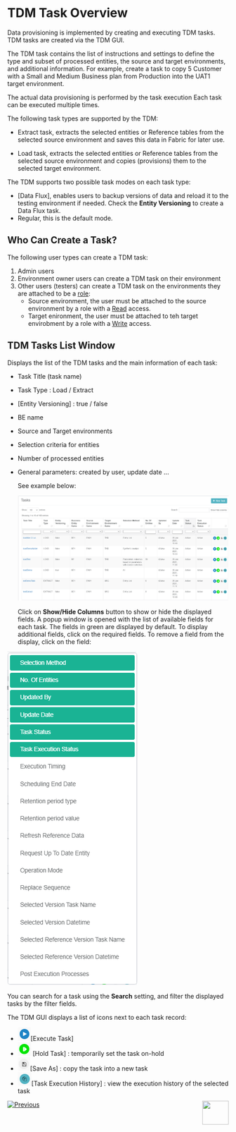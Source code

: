 # TDM Task Overview

Data provisioning is implemented by creating and executing TDM tasks. TDM tasks are created via the TDM GUI. 

The TDM task contains the list of instructions and settings to define the type and subset of processed entities, the source and target environments, and additional information.  For example, create a task to copy 5 Customer with a Small and Medium Business plan from Production into the UAT1 target environment.

The actual data provisioning is performed by the task execution Each task can be executed multiple times.

The following task types are supported by the TDM:

- Extract task, extracts the selected entities or Reference tables from the selected source environment and saves this data in Fabric for later use.

- Load task, extracts the selected entities or Reference tables from the selected source environment and copies (provisions) them to the selected target environment.

The TDM supports two possible task modes on each task type:

- [Data Flux], enables users to backup versions of data and reload it to the testing environment if needed. Check the **Entity Versioning** to create a Data Flux task. 
- Regular, this is the default mode.



## Who Can Create a Task?

The following user types can create a TDM task:

1. Admin users
2. Environment owner users can create a TDM task on their environment
3. Other users (testers) can create a TDM task on the environments they are attached to be a [role](/articles/TDM/tdm_gui/10_environment_roles_tab.md):
   - Source environment, the user must be attached to the source environment by a role with a [Read](/articles/TDM/tdm_gui/10_environment_roles_tab.md#read-and-write-and-number-of-entities) access.
   - Target enironment, the user must be attached to teh target envirobment by a role with a [Write](/articles/TDM/tdm_gui/10_environment_roles_tab.md#read-and-write-and-number-of-entities) access.



## TDM Tasks List Window

Displays the list of the TDM tasks and the main information of each task:

- Task Title (task name)

- Task Type : Load / Extract

- [Entity Versioning] : true / false

- BE name

- Source and Target environments 

- Selection criteria for entities

- Number of processed entities

- General parameters: created by user, update date ... 

  See example below: 

  ![tasks list](images/tdm_task_list_window.png)

  

  Click on **Show/Hide Columns** button to show or hide the displayed fields. A popup window is opened with the list of available fields for each task.  The fields in green are displayed by default. To display additional fields, click on the required fields. To remove a field from the display, click on the field:

![show hide columms](images/task_list_show_hide_columns.png)

You can search for a task using the **Search** setting, and filter the displayed tasks by the filter fields.

The TDM GUI displays a list of icons next to each task record:

- ![task icon](images/execute_task_icon.png)[Execute Task] 
- ![task icon](images/hold_task_icon.png) [Hold Task] : temporarily set the task on-hold
- ![task icon](images/save_as_icon.png)[Save As] : copy the task into a new task
- ![task icon](images/task_execution_history_icon.png)[Task Execution History] : view the execution history of the selected task



 [![Previous](/articles/images/Previous.png)](13_environment_exclusion_lists.md)[<img align="right" width="60" height="54" src="/articles/images/Next.png">](15_data_flux_task.md)

